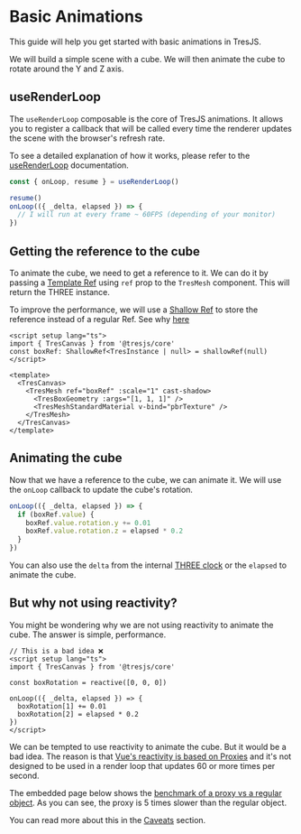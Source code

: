 # Basic Animations

This guide will help you get started with basic animations in TresJS.

We will build a simple scene with a cube. We will then animate the cube to rotate around the Y and Z axis.

<StackBlitzEmbed projectId="tresjs-basic-animations" />

## useRenderLoop

The `useRenderLoop` composable is the core of TresJS animations. It allows you to register a callback that will be called every time the renderer updates the scene with the browser's refresh rate.

To see a detailed explanation of how it works, please refer to the [useRenderLoop](/api/composables#userenderloop) documentation.

```ts
const { onLoop, resume } = useRenderLoop()

resume()
onLoop(({ _delta, elapsed }) => {
  // I will run at every frame ~ 60FPS (depending of your monitor)
})
```

## Getting the reference to the cube

To animate the cube, we need to get a reference to it. We can do it by passing a [Template Ref](https://vuejs.org/guide/essentials/template-refs.html) using `ref` prop to the `TresMesh` component. This will return the THREE instance.

To improve the performance, we will use a [Shallow Ref](https://v3.vuejs.org/guide/reactivity-fundamentals.html#shallow-reactivity) to store the reference instead of a regular Ref. See why [here](../advanced/caveats.md#reactivity)

```vue
<script setup lang="ts">
import { TresCanvas } from '@tresjs/core'
const boxRef: ShallowRef<TresInstance | null> = shallowRef(null)
</script>

<template>
  <TresCanvas>
    <TresMesh ref="boxRef" :scale="1" cast-shadow>
      <TresBoxGeometry :args="[1, 1, 1]" />
      <TresMeshStandardMaterial v-bind="pbrTexture" />
    </TresMesh>
  </TresCanvas>
</template>
```

## Animating the cube

Now that we have a reference to the cube, we can animate it. We will use the `onLoop` callback to update the cube's rotation.

```ts
onLoop(({ _delta, elapsed }) => {
  if (boxRef.value) {
    boxRef.value.rotation.y += 0.01
    boxRef.value.rotation.z = elapsed * 0.2
  }
})
```

You can also use the `delta` from the internal [THREE clock](https://threejs.org/docs/?q=clock#api/en/core/Clock) or the `elapsed` to animate the cube.

## But why not using reactivity?

You might be wondering why we are not using reactivity to animate the cube. The answer is simple, performance.

```vue
// This is a bad idea ❌
<script setup lang="ts">
import { TresCanvas } from '@tresjs/core'

const boxRotation = reactive([0, 0, 0])

onLoop(({ _delta, elapsed }) => {
  boxRotation[1] += 0.01
  boxRotation[2] = elapsed * 0.2
})
</script>
```

We can be tempted to use reactivity to animate the cube. But it would be a bad idea.
The reason is that [Vue's reactivity is based on Proxies](https://vuejs.org/guide/extras/reactivity-in-depth.html#how-reactivity-works-in-vue) and it's not designed to be used in a render loop that updates 60 or more times per second.

The embedded page below shows the [benchmark of a proxy vs a regular object](https://measurethat.net/Benchmarks/Show/12503/0/object-vs-proxy-vs-proxy-setter). As you can see, the proxy is 5 times slower than the regular object.

<EmbedExperiment src="https://measurethat.net/Embed?id=399142" />

You can read more about this in the [Caveats](../advanced/caveats.md#reactivity) section.
